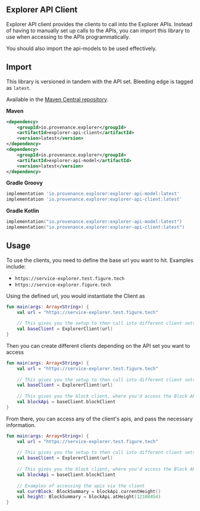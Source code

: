 Explorer API Client
----------

Explorer API client provides the clients to call into the Explorer APIs. Instead of having to manually set up calls to 
the APIs, you can import this library to use when accessing to the APIs programmatically.

You should also import the api-models to be used effectively.

Import
-----

This library is versioned in tandem with the API set. Bleeding edge is tagged as `latest`.

Available in the [Maven Central repository](https://search.maven.org/artifact/io.provenance.explorer/explorer-api-client).

**Maven**
```xml
<dependency>
    <groupId>io.provenance.explorer</groupId>
    <artifactId>explorer-api-client</artifactId>
    <version>latest</version>
</dependency>
<dependency>
    <groupId>io.provenance.explorer</groupId>
    <artifactId>explorer-api-model</artifactId>
    <version>latest</version>
</dependency>
```

**Gradle Groovy**
```groovy
implementation 'io.provenance.explorer:explorer-api-model:latest'
implementation 'io.provenance.explorer:explorer-api-client:latest'
```

**Gradle Kotlin**
```kotlin
implementation("io.provenance.explorer:explorer-api-model:latest")
implementation("io.provenance.explorer:explorer-api-client:latest")
```

Usage
----

To use the clients, you need to define the base url you want to hit. Examples include:
* `https://service-explorer.test.figure.tech`
* `https://service-explorer.figure.tech`

Using the defined url, you would instantiate the Client as 
```kotlin
fun main(args: Array<String>) {
    val url = "https://service-explorer.test.figure.tech"
    
    // This gives you the setup to then call into different client sets
    val baseClient = ExplorerClient(url) 
}
```

Then you can create different clients depending on the API set you want to access
```kotlin
fun main(args: Array<String>) {
    val url = "https://service-explorer.test.figure.tech"
    
    // This gives you the setup to then call into different client sets
    val baseClient = ExplorerClient(url) 
    
    // This gives you the block client, where you'd access the Block API set
    val blockApi = baseClient.blockClient
}
```

From there, you can access any of the client's apis, and pass the necessary information.
```kotlin
fun main(args: Array<String>) {
    val url = "https://service-explorer.test.figure.tech"
    
    // This gives you the setup to then call into different client sets
    val baseClient = ExplorerClient(url) 
    
    // This gives you the block client, where you'd access the Block API set
    val blockApi = baseClient.blockClient
    
    // Examples of accessing the apis via the client
    val currBlock: BlockSummary = blockApi.currentHeight()
    val height: BlockSummary = blockApi.atHeight(12108454)
}
```
